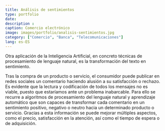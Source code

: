 ```yaml
---
title: Análisis de sentimientos
type: portfolio
date: 
description : 
caption: Comercio electrónico
image: images/portfolio/analisis-sentimientos.jpg
category: ["Comercio", "Banca", "Telecomunicaciones"]
lang: es-ES
---
```


Otra aplicación de la Inteligencia Artificial, en concreto técnicas de procesamiento de lenguaje natural, es la transformación del texto en sentimiento. 

Tras la compra de un producto o servicio, el consumidor puede publicar en redes sociales un comentario haciendo alusión a su satisfacción o rechazo. Es evidente que la lectura y codificación de todos los mensajes no es viable, puesto que estaríamos ante un problema inabarcable. Para ello se recurre a algoritmos de procesamiento del lenguaje natural y aprendizaje automático que son capaces de transformar cada comentario en un sentimiento positivo, negativo o neutro hacia un determinado producto o servicio. Gracias a esta información se puede mejorar múltiples aspectos, como el precio, satisfacción en la atención, así como el tiempo de espera o de adquisición.  
